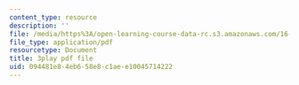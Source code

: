 ```yaml
---
content_type: resource
description: ''
file: /media/https%3A/open-learning-course-data-rc.s3.amazonaws.com/16-885j-aircraft-systems-engineering-fall-2005/094481e84eb658e8c1aee10045714222_YxhoHe3BZ-g.pdf
file_type: application/pdf
resourcetype: Document
title: 3play pdf file
uid: 094481e8-4eb6-58e8-c1ae-e10045714222
---
```

